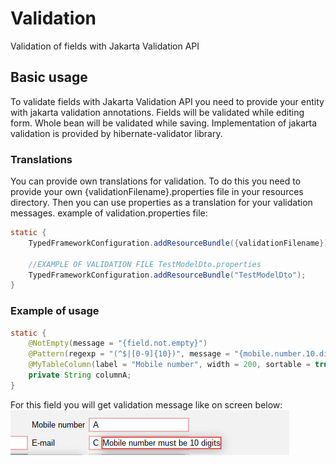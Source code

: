 # Validation

Validation of fields with Jakarta Validation API

## Basic usage

To validate fields with Jakarta Validation API you need to provide your entity with jakarta validation annotations.
Fields will be validated while editing form.
Whole bean will be validated while saving.
Implementation of jakarta validation is provided by hibernate-validator library.

### Translations

You can provide own translations for validation.
To do this you need to provide your own {validationFilename}.properties file in your resources directory.
Then you can use properties as a translation for your validation messages.
example of validation.properties file:

```java
static {
    TypedFrameworkConfiguration.addResourceBundle({validationFilename});

    //EXAMPLE OF VALIDATION FILE TestModelDto.properties
    TypedFrameworkConfiguration.addResourceBundle("TestModelDto");
}
```

### Example of usage

```java
static {
    @NotEmpty(message = "{field.not.empty}")
    @Pattern(regexp = "(^$|[0-9]{10})", message = "{mobile.number.10.digits}")
    @MyTableColumn(label = "Mobile number", width = 200, sortable = true)
    private String columnA;
}
```

For this field you will get validation message like on screen below:
![img.png](img.png)